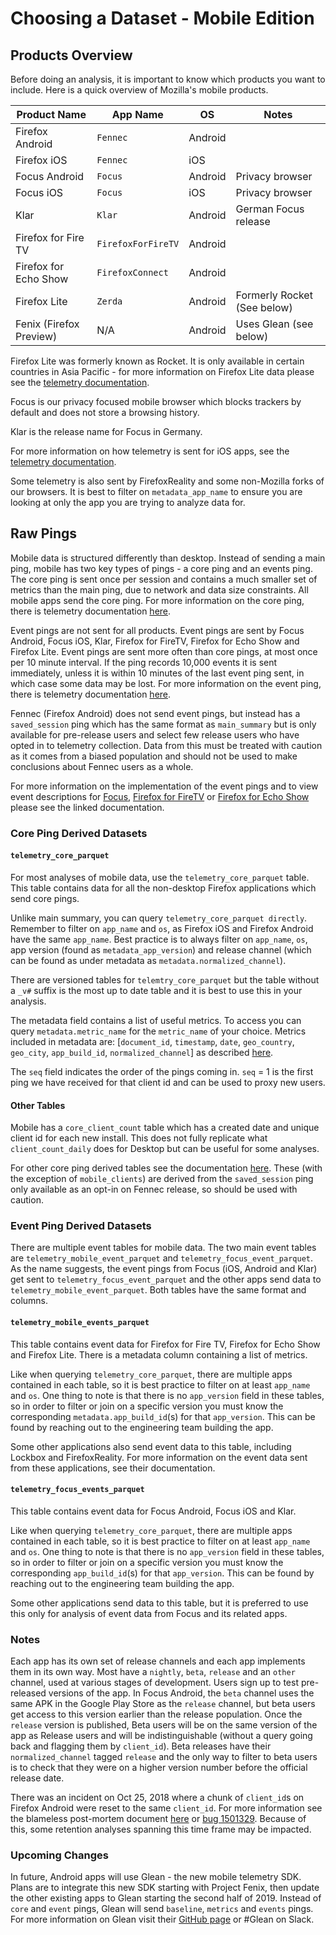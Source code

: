 # Choosing a Dataset - Mobile Edition

## Products Overview

Before doing an analysis, it is important to know which products you want to include. Here is a quick overview of Mozilla's mobile products.


| Product Name           | App Name           | OS      | Notes                            |
| ---------------------- | ------------------ | ------- | -------------------------------- |
| Firefox Android        | `Fennec`           | Android |                                  |
| Firefox iOS            | `Fennec`           | iOS     |                                  |
| Focus Android          | `Focus`            | Android | Privacy browser                  |
| Focus iOS              | `Focus`            | iOS     | Privacy browser                  |
| Klar                   | `Klar`             | Android | German Focus release             |
| Firefox for Fire TV    | `FirefoxForFireTV` | Android |                                  |
| Firefox for Echo Show  | `FirefoxConnect`   | Android |                                  |
| Firefox Lite           | `Zerda`            | Android | Formerly Rocket (See below)      |
| Fenix (Firefox Preview)| N/A                | Android | Uses Glean (see below)           |

Firefox Lite was formerly known as Rocket. It is only available in certain countries in Asia Pacific - for more information on Firefox Lite data please see the [telemetry documentation](https://github.com/mozilla-tw/FirefoxLite/blob/master/docs/telemetry.md).

Focus is our privacy focused mobile browser which blocks trackers by default and does not store a browsing history.

Klar is the release name for Focus in Germany.

For more information on how telemetry is sent for iOS apps, see the [telemetry documentation](https://github.com/mozilla-mobile/telemetry-ios).  

Some telemetry is also sent by FirefoxReality and some non-Mozilla forks of our browsers.  It is best to filter on `metadata_app_name` to ensure you are looking at only the app you are trying to analyze data for.


## Raw Pings

Mobile data is structured differently than desktop. Instead of sending a main ping, mobile has two key types of pings - a core ping and an events ping. The core ping is sent once per session and contains a much smaller set of metrics than the main ping, due to network and data size constraints. All mobile apps send the core ping. For more information on the core ping, there is telemetry documentation [here](https://firefox-source-docs.mozilla.org/toolkit/components/telemetry/telemetry/data/core-ping.html).  

Event pings are not sent for all products. Event pings are sent by Focus Android, Focus iOS, Klar, Firefox for FireTV, Firefox for Echo Show and Firefox Lite. Event pings are sent more often than core pings, at most once per 10 minute interval.  If the ping records 10,000 events it is sent immediately, unless it is within 10 minutes of the last event ping sent, in which case some data may be lost.  For more information on the event ping, there is telemetry documentation [here](https://firefox-source-docs.mozilla.org/toolkit/components/telemetry/telemetry/data/event-ping.html).  

Fennec (Firefox Android) does not send event pings, but instead has a `saved_session` ping which has the same format as `main_summary` but is only available for pre-release users and select few release users who have opted in to telemetry collection.  Data from this must be treated with caution as it comes from a biased population and should not be used to make conclusions about Fennec users as a whole.  

For more information on the implementation of the event pings and to view event descriptions for [Focus](https://github.com/mozilla-mobile/focus-android/blob/master/docs/Telemetry.md), [Firefox for FireTV](https://github.com/mozilla-mobile/firefox-tv/blob/master/docs/telemetry.md) or [Firefox for Echo Show](https://github.com/mozilla-mobile/firefox-echo-show/blob/master/docs/telemetry.md) please see the linked documentation.


### Core Ping Derived Datasets

#### `telemetry_core_parquet`

For most analyses of mobile data, use the `telemetry_core_parquet` table. This table contains data for all the non-desktop Firefox applications which send core pings.

Unlike main summary, you can query `telemetry_core_parquet directly`. Remember to filter on `app_name` and `os`, as Firefox iOS and Firefox Android have the same `app_name`. Best practice is to always filter on `app_name`, `os`, app version (found as `metadata_app_version`) and release channel (which can be found as under metadata as `metadata.normalized_channel`).

There are versioned tables for `telemtry_core_parquet` but the table without a `_v#` suffix is the most up to date table and it is best to use this in your analysis.

The metadata field contains a list of useful metrics. To access you can query `metadata.metric_name` for the `metric_name` of your choice.  Metrics included in metadata are: [`document_id`, `timestamp`, `date`, `geo_country`, `geo_city`, `app_build_id`, `normalized_channel`] as described [here](https://github.com/mozilla-services/mozilla-pipeline-schemas/blob/dev/schemas/telemetry/core/core.9.parquetmr.txt).  

The `seq` field indicates the order of the pings coming in. `seq` = 1 is the first ping we have received for that client id and can be used to proxy new users.


#### Other Tables

Mobile has a `core_client_count` table which has a created date and unique client id for each new install. This does not fully replicate what `client_count_daily` does for Desktop but can be useful for some analyses.

For other core ping derived tables see the documentation [here](https://wiki.mozilla.org/Mobile/Metrics/Redash).  These (with the exception of `mobile_clients`) are derived from the `saved_session` ping only available as an opt-in on Fennec release, so should be used with caution.


### Event Ping Derived Datasets

There are multiple event tables for mobile data. The two main event tables are `telemetry_mobile_event_parquet` and `telemetry_focus_event_parquet`.  As the name suggests, the event pings from Focus (iOS, Android and Klar) get sent to `telemetry_focus_event_parquet` and the other apps send data to `telemetry_mobile_event_parquet`.  Both tables have the same format and columns.


#### `telemetry_mobile_events_parquet`

This table contains event data for Firefox for Fire TV, Firefox for Echo Show and Firefox Lite. There is a metadata column containing a list of metrics.

Like when querying `telemetry_core_parquet`, there are multiple apps contained in each table, so it is best practice to filter on at least `app_name` and `os`.  One thing to note is that there is no `app_version` field in these tables, so in order to filter or join on a specific version you must know the corresponding `metadata.app_build_id`(s) for that `app_version`.  This can be found by reaching out to the engineering team building the app.

Some other applications also send event data to this table, including Lockbox and FirefoxReality.  For more information on the event data sent from these applications, see their documentation.


#### `telemetry_focus_events_parquet`

This table contains event data for Focus Android, Focus iOS and Klar.

Like when querying `telemetry_core_parquet`, there are multiple apps contained in each table, so it is best practice to filter on at least `app_name` and `os`.  One thing to note is that there is no `app_version` field in these tables, so in order to filter or join on a specific version you must know the corresponding `app_build_id`(s) for that `app_version`.  This can be found by reaching out to the engineering team building the app.

Some other applications send data to this table, but it is preferred to use this only for analysis of event data from Focus and its related apps.

### Notes

Each app has its own set of release channels and each app implements them in its own way.  Most have a `nightly`, `beta`, `release` and an `other` channel, used at various stages of development.  Users sign up to test pre-released versions of the app.  In Focus Android, the `beta` channel uses the same APK in the Google Play Store as the `release` channel, but beta users get access to this version earlier than the release population. Once the `release` version is published, Beta users will be on the same version of the app as Release users and will be indistinguishable (without a query going back and flagging them by `client_id`). Beta releases have their `normalized_channel` tagged `release` and the only way to filter to beta users is to check that they were on a higher version number before the official release date.

There was an incident on Oct 25, 2018 where a chunk of `client_id`s on Firefox Android were reset to the same `client_id`.  For more information see the blameless post-mortem document [here](https://docs.google.com/document/d/1r1PDQnqhsrPkft0pB46v9uhXGxR_FzK4laKJLGttXdA) or [bug 1501329](https://bugzilla.mozilla.org/show_bug.cgi?id=1501329).  Because of this, some retention analyses spanning this time frame may be impacted.

### Upcoming Changes

In future, Android apps will use Glean - the new mobile telemetry SDK. Plans are to integrate this new SDK starting with Project Fenix, then update the other existing apps to Glean starting the second half of 2019. Instead of `core` and `event` pings, Glean will send `baseline`, `metrics` and `events` pings. For more information on Glean visit their [GitHub page](https://github.com/mozilla-mobile/android-components/tree/master/components/service/glean/#contact) or #Glean on Slack.  
